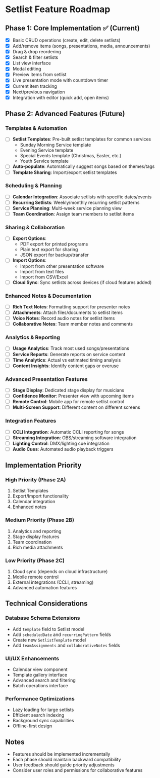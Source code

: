 # Setlist Feature Roadmap

## Phase 1: Core Implementation ✅ (Current)

- [x] Basic CRUD operations (create, edit, delete setlists)
- [x] Add/remove items (songs, presentations, media, announcements)
- [x] Drag & drop reordering
- [x] Search & filter setlists
- [x] List view interface
- [x] Modal editing
- [x] Preview items from setlist
- [x] Live presentation mode with countdown timer
- [x] Current item tracking
- [x] Next/previous navigation
- [x] Integration with editor (quick add, open items)

## Phase 2: Advanced Features (Future)

### Templates & Automation

- [ ] **Setlist Templates**: Pre-built setlist templates for common services
  - Sunday Morning Service template
  - Evening Service template
  - Special Events template (Christmas, Easter, etc.)
  - Youth Service template
- [ ] **Auto-populate**: Automatically suggest songs based on themes/tags
- [ ] **Template Sharing**: Import/export setlist templates

### Scheduling & Planning

- [ ] **Calendar Integration**: Associate setlists with specific dates/events
- [ ] **Recurring Setlists**: Weekly/monthly recurring setlist patterns
- [ ] **Service Planning**: Multi-week service planning view
- [ ] **Team Coordination**: Assign team members to setlist items

### Sharing & Collaboration

- [ ] **Export Options**:
  - PDF export for printed programs
  - Plain text export for sharing
  - JSON export for backup/transfer
- [ ] **Import Options**:
  - Import from other presentation software
  - Import from text files
  - Import from CSV/Excel
- [ ] **Cloud Sync**: Sync setlists across devices (if cloud features added)

### Enhanced Notes & Documentation

- [ ] **Rich Text Notes**: Formatting support for presenter notes
- [ ] **Attachments**: Attach files/documents to setlist items
- [ ] **Voice Notes**: Record audio notes for setlist items
- [ ] **Collaborative Notes**: Team member notes and comments

### Analytics & Reporting

- [ ] **Usage Analytics**: Track most used songs/presentations
- [ ] **Service Reports**: Generate reports on service content
- [ ] **Time Analytics**: Actual vs estimated timing analysis
- [ ] **Content Insights**: Identify content gaps or overuse

### Advanced Presentation Features

- [ ] **Stage Display**: Dedicated stage display for musicians
- [ ] **Confidence Monitor**: Presenter view with upcoming items
- [ ] **Remote Control**: Mobile app for remote setlist control
- [ ] **Multi-Screen Support**: Different content on different screens

### Integration Features

- [ ] **CCLI Integration**: Automatic CCLI reporting for songs
- [ ] **Streaming Integration**: OBS/streaming software integration
- [ ] **Lighting Control**: DMX/lighting cue integration
- [ ] **Audio Cues**: Automated audio playback triggers

## Implementation Priority

### High Priority (Phase 2A)

1. Setlist Templates
2. Export/Import functionality
3. Calendar integration
4. Enhanced notes

### Medium Priority (Phase 2B)

1. Analytics and reporting
2. Stage display features
3. Team coordination
4. Rich media attachments

### Low Priority (Phase 2C)

1. Cloud sync (depends on cloud infrastructure)
2. Mobile remote control
3. External integrations (CCLI, streaming)
4. Advanced automation features

## Technical Considerations

### Database Schema Extensions

- Add `template` field to Setlist model
- Add `scheduledDate` and `recurringPattern` fields
- Create new `SetlistTemplate` model
- Add `teamAssignments` and `collaborativeNotes` fields

### UI/UX Enhancements

- Calendar view component
- Template gallery interface
- Advanced search and filtering
- Batch operations interface

### Performance Optimizations

- Lazy loading for large setlists
- Efficient search indexing
- Background sync capabilities
- Offline-first design

## Notes

- Features should be implemented incrementally
- Each phase should maintain backward compatibility
- User feedback should guide priority adjustments
- Consider user roles and permissions for collaborative features
